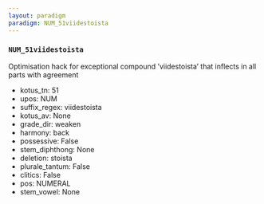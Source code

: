 ```yaml
---
layout: paradigm
paradigm: NUM_51viidestoista
---
```

### ` NUM_51viidestoista `

Optimisation hack for exceptional compound ’viidestoista’ that inflects in all parts with agreement
* kotus_tn: 51
* upos: NUM
* suffix_regex: viidestoista
* kotus_av: None
* grade_dir: weaken
* harmony: back
* possessive: False
* stem_diphthong: None
* deletion: stoista
* plurale_tantum: False
* clitics: False
* pos: NUMERAL
* stem_vowel: None
